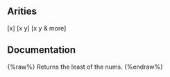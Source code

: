 ## Arities
[x]
[x y]
[x y & more]

## Documentation
{%raw%}
Returns the least of the nums.
{%endraw%}

